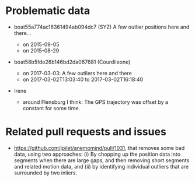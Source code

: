 # Problematic data

  * boat55a774ac16361494ab094dc7 (SYZ)
    A few outlier positions here and there...

    - on 2015-09-05
    - on 2015-08-29

  * boat58b5fde26b146bd2da067681 (Courdileone)

    - on 2017-03-03: A few outliers here and there
    - on 2017-03-02T13:03:40 to 2017-03-02T16:18:40

  * Irene 

    - around Flensburg I think: The GPS trajectory was offset by a constant for some time.

# Related pull requests and issues

  * https://github.com/jpilet/anemomind/pull/1031, that removes some bad data, using two approaches: (i) By chopping up the position data into segments when there are large gaps, and then removing short segments and related motion data, and (ii) by identifying individual outliers that are surrounded by two inliers.



